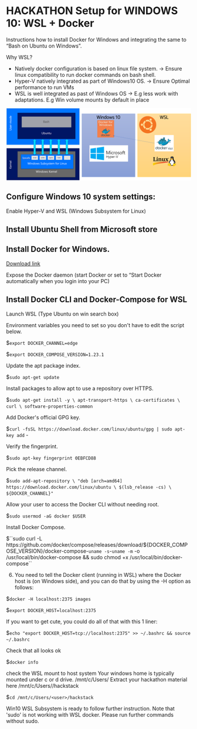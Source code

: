 # HACKATHON Setup for WINDOWS 10: WSL + Docker

Instructions how to install Docker for Windows and integrating the same to “Bash on Ubuntu on Windows”.

Why WSL? 
- Natively docker configuration is based on linux file system. -> Ensure linux compatibility to run docker commands on bash shell.
- Hyper-V natively integrated as part of Windows10 OS. -> Ensure Optimal performance to run VMs
- WSL is well integrated as past of Windows OS -> E.g less work with adaptations. E.g Win volume mounts by default in place

![VSL Solution](https://github.com/TampereTC/TestContainer-hackathon/blob/master/WSL/WSL-architecture.png)

## Configure Windows 10 system settings: 

Enable Hyper-V and WSL (Windows Subsystem for Linux) 

## Install Ubuntu Shell from Microsoft store

## Install Docker for Windows. 

[Download link](https://download.docker.com/win/stable/Docker%20for%20Windows%20Installer.exe)

Expose the Docker daemon (start Docker or set to “Start Docker automatically when you login into your PC)

## Install Docker CLI and Docker-Compose for WSL 

Launch WSL (Type Ubuntu on win search box)

Environment variables you need to set so you don't have to edit the script below.

$`export DOCKER_CHANNEL=edge`

$`export DOCKER_COMPOSE_VERSION=1.23.1`

Update the apt package index.

$`sudo apt-get update`

Install packages to allow apt to use a repository over HTTPS.

$`sudo apt-get install -y \
    apt-transport-https \
    ca-certificates \
    curl \
    software-properties-common`

Add Docker's official GPG key.

$`curl -fsSL https://download.docker.com/linux/ubuntu/gpg | sudo apt-key add` -

Verify the fingerprint.

$`sudo apt-key fingerprint 0EBFCD88`

Pick the release channel.

$`sudo add-apt-repository \
   "deb [arch=amd64] https://download.docker.com/linux/ubuntu \
   $(lsb_release -cs) \
   ${DOCKER_CHANNEL}"`

Allow your user to access the Docker CLI without needing root.

$`sudo usermod -aG docker $USER`

Install Docker Compose.

$``sudo curl -L https://github.com/docker/compose/releases/download/${DOCKER_COMPOSE_VERSION}/docker-compose-`uname -s`-`uname -m` -o /usr/local/bin/docker-compose && sudo chmod +x /usr/local/bin/docker-compose``

6)	You need to tell the Docker client (running in WSL) where the Docker host is (on Windows side), and you can do that by using the -H option as follows:

$`docker -H localhost:2375 images`

$`export DOCKER_HOST=localhost:2375`

If you want to get cute, you could do all of that with this 1 liner:

$`echo "export DOCKER_HOST=tcp://localhost:2375" >> ~/.bashrc && source ~/.bashrc`

Check that all looks ok

$`docker info`

check the WSL mount to host system
Your windows home is typically mounted under c or d drive. /mnt/c/Users/<user>
Extract your hackathon material here /mnt/c/Users/<user>/hackstack

$`cd /mnt/c/Users/<user>/hackstack`

Win10 WSL Subsystem is ready to follow further instruction. 
Note that 'sudo' is not working with WSL docker. 
Please run further commands without sudo.

